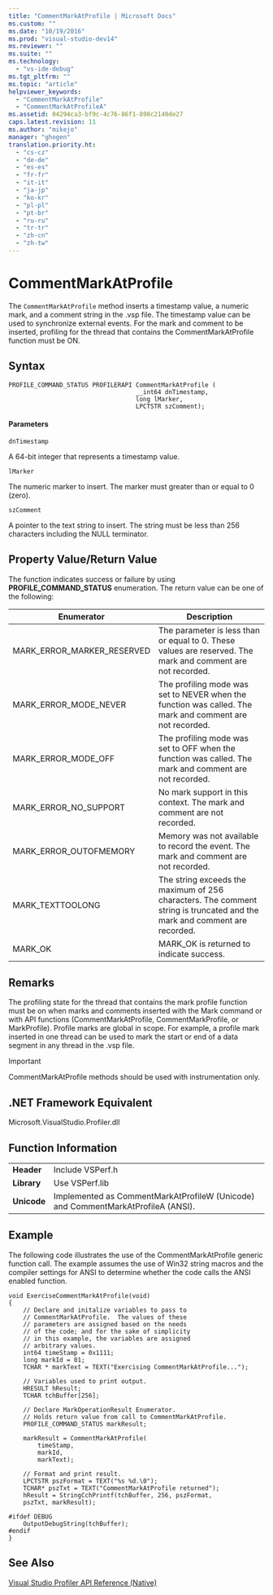 ```yaml
---
title: "CommentMarkAtProfile | Microsoft Docs"
ms.custom: ""
ms.date: "10/19/2016"
ms.prod: "visual-studio-dev14"
ms.reviewer: ""
ms.suite: ""
ms.technology: 
  - "vs-ide-debug"
ms.tgt_pltfrm: ""
ms.topic: "article"
helpviewer_keywords: 
  - "CommentMarkAtProfile"
  - "CommentMarkAtProfileA"
ms.assetid: 04294ca3-bf9c-4c76-86f1-898c2140de27
caps.latest.revision: 11
ms.author: "mikejo"
manager: "ghogen"
translation.priority.ht: 
  - "cs-cz"
  - "de-de"
  - "es-es"
  - "fr-fr"
  - "it-it"
  - "ja-jp"
  - "ko-kr"
  - "pl-pl"
  - "pt-br"
  - "ru-ru"
  - "tr-tr"
  - "zh-cn"
  - "zh-tw"
---
```

# CommentMarkAtProfile
The `CommentMarkAtProfile` method inserts a timestamp value, a numeric mark, and a comment string in the .vsp file. The timestamp value can be used to synchronize external events. For the mark and comment to be inserted, profiling for the thread that contains the CommentMarkAtProfile function must be ON.  
  
## Syntax  
  
```  
PROFILE_COMMAND_STATUS PROFILERAPI CommentMarkAtProfile (  
                                   __int64 dnTimestamp,  
                                   long lMarker,  
                                   LPCTSTR szComment);  
```  
  
#### Parameters  
 `dnTimestamp`  
  
 A 64-bit integer that represents a timestamp value.  
  
 `lMarker`  
  
 The numeric marker to insert. The marker must greater than or equal to 0 (zero).  
  
 `szComment`  
  
 A pointer to the text string to insert. The string must be less than 256 characters including the NULL terminator.  
  
## Property Value/Return Value  
 The function indicates success or failure by using **PROFILE_COMMAND_STATUS** enumeration. The return value can be one of the following:  
  
|Enumerator|Description|  
|----------------|-----------------|  
|MARK_ERROR_MARKER_RESERVED|The parameter is less than or equal to 0. These values are reserved. The mark and comment are not recorded.|  
|MARK_ERROR_MODE_NEVER|The profiling mode was set to NEVER when the function was called. The mark and comment are not recorded.|  
|MARK_ERROR_MODE_OFF|The profiling mode was set to OFF when the function was called. The mark and comment are not recorded.|  
|MARK_ERROR_NO_SUPPORT|No mark support in this context. The mark and comment are not recorded.|  
|MARK_ERROR_OUTOFMEMORY|Memory was not available to record the event. The mark and comment are not recorded.|  
|MARK_TEXTTOOLONG|The string exceeds the maximum of 256 characters. The comment string is truncated and the mark and comment are recorded.|  
|MARK_OK|MARK_OK is returned to indicate success.|  
  
## Remarks  
 The profiling state for the thread that contains the mark profile function must be on when marks and comments inserted with the Mark command or with API functions (CommentMarkAtProfile, CommentMarkProfile, or MarkProfile). Profile marks are global in scope. For example, a profile mark inserted in one thread can be used to mark the start or end of a data segment in any thread in the .vsp file.  
  
> [!IMPORTANT]
>  CommentMarkAtProfile methods should be used with instrumentation only.  
  
## .NET Framework Equivalent  
 Microsoft.VisualStudio.Profiler.dll  
  
## Function Information  
  
|||  
|-|-|  
|**Header**|Include VSPerf.h|  
|**Library**|Use VSPerf.lib|  
|**Unicode**|Implemented as CommentMarkAtProfileW (Unicode) and CommentMarkAtProfileA (ANSI).|  
  
## Example  
 The following code illustrates the use of the CommentMarkAtProfile generic function call. The example assumes the use of Win32 string macros and the compiler settings for ANSI to determine whether the code calls the ANSI enabled function.  
  
```  
void ExerciseCommentMarkAtProfile(void)  
{  
    // Declare and initalize variables to pass to   
    // CommentMarkAtProfile.  The values of these   
    // parameters are assigned based on the needs   
    // of the code; and for the sake of simplicity  
    // in this example, the variables are assigned  
    // arbitrary values.  
    int64 timeStamp = 0x1111;  
    long markId = 01;  
    TCHAR * markText = TEXT("Exercising CommentMarkAtProfile...");  
  
    // Variables used to print output.  
    HRESULT hResult;  
    TCHAR tchBuffer[256];  
  
    // Declare MarkOperationResult Enumerator.    
    // Holds return value from call to CommentMarkAtProfile.  
    PROFILE_COMMAND_STATUS markResult;  
  
    markResult = CommentMarkAtProfile(  
        timeStamp,  
        markId,  
        markText);  
  
    // Format and print result.  
    LPCTSTR pszFormat = TEXT("%s %d.\0");  
    TCHAR* pszTxt = TEXT("CommentMarkAtProfile returned");  
    hResult = StringCchPrintf(tchBuffer, 256, pszFormat,   
    pszTxt, markResult);  
  
#ifdef DEBUG  
    OutputDebugString(tchBuffer);  
#endif  
}  
```  
  
## See Also  
 [Visual Studio Profiler API Reference (Native)](../profiling/visual-studio-profiler-api-reference--native-.md)